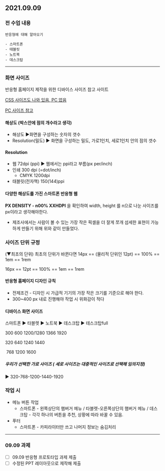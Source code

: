 ## 2021.09.09



### 전 수업 내용

```
반응형에 대해 알아오기

- 스마트폰
- 태블릿
- 노트북
- 데스크탑
```



---



### 화면 사이즈

반응형 홈페이지 제작을 위한 디바이스 사이즈 참고 사이트

[CSS 사이즈도 나와 있음, PC 없음](https://www.mydevice.io/) 

[PC 사이즈 참고](https://screensiz.es/)





#### 해상도 (박스안에 점의 개수라고 생각)

- 해상도 ▶화면을 구성하는 숫자의 갯수
- Resolution(밀도) ▶ 화면을 구성하는 밀도, 가로1인치, 세로1인치 안의 점의 갯수



#### Resolution

- 웹 72dpi (ppi) ▶ 웹에서는 ppi라고 부름(px per/inch)
- 인쇄 300 dpi (=dot/inch)
  - CMYK 1200dpi
- 태블릿(전자책) 150(144)ppi



#### 다양한 해상도를 가진 스마트폰 반응형 웹

**PX DENSITY - n00% XXHDPI** 을 확인하여 width, height 를 n으로 나눈 사이즈를 px이라고 생각해야한다.

- 제조사에서는 사람이 볼 수 있는 가장 작은 픽셀을 더 잘게 쪼개 섬세한 표현이 가능하게 만들기 위해 위와 같이 만들었다.





### 사이즈 단위 규정

(▼최초의 단위) 최초의 단위가 바뀐다면 14px == (물리적 단위인 12pt) == 100% == 1em == 1rem

16px == 12pt == 100% == 1em == 1rem



#### 반응형 홈페이지 디자인 규칙

- 전제조건 - 디자인 시 가급적 기기의 가장 작은 크기를 기준으로 해야 한다.
- 300~400 px 내로 진행해야 작업 시 위화감이 적다



#### 디바이스 화면 사이즈

스마트폰        ▶        타블렛        ▶        노트북        ▶        데스크탑        ▶        테스크탑full

300                                600                      1200/1280                    1366                             1920

320                                640                          1240                          1440

​                                       768                          1200                          1600



##### 우리가 선택한 가로 사이즈 ( 세로 사이즈는 대중적인 사이즈로 선택해 임의지정)

▶ 320-768-1200-1440-1920





### 작업 시 

- 메뉴 버튼 작업
  - 스마트폰 - 왼쪽상단의 햄버거 메뉴 / 타블렛-오른쪽상단의 햄버거 메뉴 / 데스크탑 - 각각 하나의 버튼을 추천, 상황에 따라 바꿀 수 있음.
- 푸터
  - 스마트폰 - 카피라이터만 쓰고 나머지 정보는 숨김처리



---

### 09.09 과제



- [ ] 09.09 반응형 프로토타입 과제 제출
- [ ] 수정된 PPT 레이아웃으로 제작해 제출